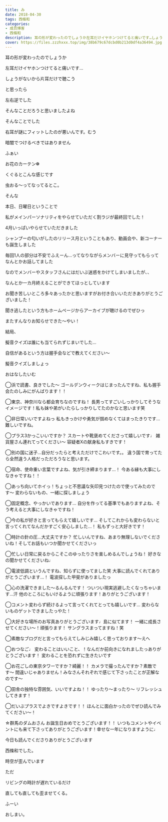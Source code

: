 ```yaml
---
title: み
date: 2018-04-30
tags: 西條和
categories: 
- 成员博客
- 西條和
description: 耳の形が変わったのでしょうか左耳だけイヤホンつけてると痛いです…しょうがないから片耳だけで聴こう...
cover: https://files.zzzhxxx.top/img/38b679c67dcbd0b213d0df4a36494.jpg 
---
```














耳の形が変わったのでしょうか










左耳だけイヤホンつけてると痛いです…











しょうがないから片耳だけで聴こう















と思ったら











左右逆でした











そんなことだろうと思いましたよね











そんなことでした









右耳が謎にフィットしたのが悪いんです。むう











暗闇でつけるべきではありません









ふぁい












お花のカーテン❁﻿
















くぐるとこんな感じです










虫おる〜ってなってるとこ。








そんな








本日、日曜日ということで










私がメインパーソナリティをやらせていただく割ラジが最終回でした！









4月いっぱいやらせていただきました









シャンプーの匂いがしたのリリース月ということもあり、動画会や、新コーナーも誕生しました









毎回1人の部分は不安でふえーん…ってなりながらメンバーに見守ってもらってなんとかお話してました







なのでメンバーやスタッフさんにはだいぶ迷惑をかけてしまいましたが、、







なんとか一カ月終えることができてほっとしています















お聞き苦しいところ多々あったかと思いますがお付き合いいただきありがとうございました！











聞き逃したという方もホームページからアーカイブが聴けるのでぜひっ








またすんなりお知らせできた〜やい！










結局、




擬音クイズは誰にも当てられずじまいでした…









自信があるという方は握手会などで教えてください〜







擬音クイズしましょっ













おはなしたいむ





◯浜で読書、良きでした〜
ゴールデンウィークはじまったんですね、私も握手会たのしみにがんばります！！





◯東京、神奈川なら都会育ちなのですね！
長男ってすごいしっかりしてそうなイメージです！私も妹や弟がいたらしっかりしてたのかなと思います笑





◯非日常いいですよねっ
私もきっかけや勇気が掴めなくてはまったきりです…難しいですね。




◯プラス3かっこいいですか？
スカートや靴褒めてくださって嬉しいです♩
雑貨屋さん連れてってください〜
容疑者Xの献身私もすきです！





◯別の国に迷子…自分だったらと考えただけでこわいです。。
違う国で育ってたら全然違う人格だっただろうなと思います。




◯宿命、使命重い言葉ですよね、気が引き締まります…！
今ある縁も大事にしなきゃですね！！





◯あっち向いてホイっ！ちょっと不思議な矢印見つけたので使ってみたのです〜
変わらないもの、一緒に探しましょう





◯固定概念、やっかいであります…
自分を作ってる基準でもありますよね、そう考えると大事にしなきゃですね！






◯今の私が好きと言ってもらえて嬉しいです…
そしてこれからも変わらないと言ってくれてなんだかすごく安心しました…！
私もずっと大好きです！





◯時計の針の圧…大丈夫ですか？
忙しいんですね、あまり無理しないでくださいね！そしてお話もいつか聞かせてくださいっ






◯忙しい日常に戻るからこそこのゆったりさを楽しめるんでしょうね！
好きなの聞かせてくださいね♩





◯電波低調というんですね、知らずに使ってました笑
大事に読んでくれてありがとうございます…！
電波探した甲斐がありましたっ




◯心の洗濯できました〜るんるんです！
ついつい現実逃避したくなっちゃいます…汗
他のところにもいけるように頑張ります！ありがとうございます！





◯コメント変わらず続けるよって言ってくれてとっても嬉しいです…
変わらないものゲットできましたっやた！





◯大好きな場所のお写真ありがとうございます♩島に似てます！
一緒に成長させてください〜！頑張ります！
サングラスまってますね！笑






◯素敵なブログだと言ってもらえてしみじみ嬉しく思っております〜えへ






◯おつなご♩
変わることはいいこと、！なんだか前向きになれましたっありがとうございます！
変わることを恐れずに生きたいです






◯お花ごしの東京タワーですか？綺麗！！
カメラで撮ったんですか？素敵です〜
間違いじゃありません！みなさんそれぞれで感じて下さったことが正解なのです〜






◯田舎の独特な雰囲気、いいですよね！！
ゆったり〜まったり〜
リフレッシュしてきます！






◯だいぶプラスでよきですよきです！！
ほんとに面白かったのでぜひ読んでみてください〜！






☆群馬のダムおさん
お誕生日おめでとうございます！！
いつもコメントやイベントにも来て下さってありがとうございます！幸せな一年になりますように♩









今日も読んでくださりありがとうございます








西條和でした。








時空が歪んでいます











ただ





リビングの時計が遅れているだけ









直しても直しても歪ませてくる。








ふーい





おしまい。


